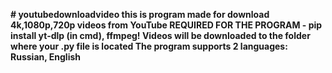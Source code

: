 **# youtubedownloadvideo
**this is program made for download 4k,1080p,720p videos from YouTube
REQUIRED FOR THE PROGRAM - pip install yt-dlp (in cmd), ffmpeg!
Videos will be downloaded to the folder where your .py file is located**
The program supports 2 languages: Russian, English**

